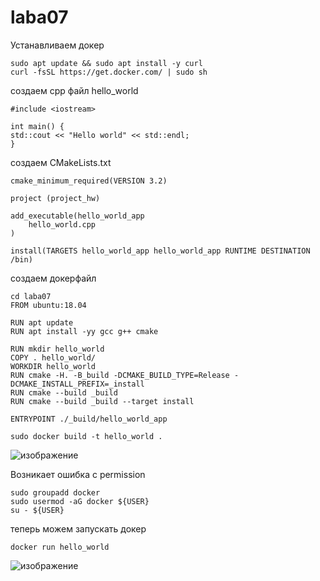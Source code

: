 # laba07
Устанавливаем докер
```
sudo apt update && sudo apt install -y curl
curl -fsSL https://get.docker.com/ | sudo sh
```
создаем cpp файл hello_world
```
#include <iostream> 
 
int main() { 
std::cout << "Hello world" << std::endl; 
}
```

создаем CMakeLists.txt

```
cmake_minimum_required(VERSION 3.2) 
 
project (project_hw) 
 
add_executable(hello_world_app 
    hello_world.cpp 
) 
 
install(TARGETS hello_world_app hello_world_app RUNTIME DESTINATION /bin)
```

создаем докерфайл
```
cd laba07
FROM ubuntu:18.04 

RUN apt update 
RUN apt install -yy gcc g++ cmake
 
RUN mkdir hello_world 
COPY . hello_world/ 
WORKDIR hello_world 
RUN cmake -H. -B_build -DCMAKE_BUILD_TYPE=Release -DCMAKE_INSTALL_PREFIX=_install 
RUN cmake --build _build 
RUN cmake --build _build --target install
 
ENTRYPOINT ./_build/hello_world_app 
```
```
sudo docker build -t hello_world .
```
![изображение](https://github.com/Wenir04/laba07/assets/113133600/aa073635-a46b-4f31-972f-9ff6fb0cf9a4)

Возникает ошибка с permission 
```
sudo groupadd docker
sudo usermod -aG docker ${USER}
su - ${USER}
```
теперь можем запускать докер
```
docker run hello_world

```
![изображение](https://github.com/Wenir04/laba07/assets/113133600/45b574a1-f61b-4c91-8390-6fa81c133fdb)
